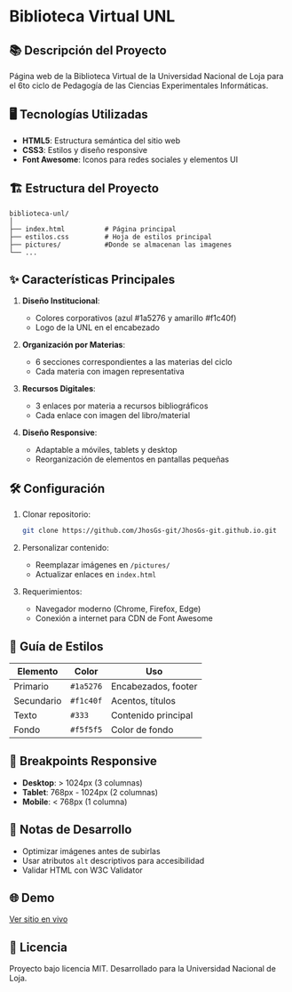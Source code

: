 # Biblioteca Virtual UNL

## 📚 Descripción del Proyecto
Página web de la Biblioteca Virtual de la Universidad Nacional de Loja para el 6to ciclo de Pedagogía de las Ciencias Experimentales Informáticas.

## 🖥️ Tecnologías Utilizadas
- **HTML5**: Estructura semántica del sitio web
- **CSS3**: Estilos y diseño responsive
- **Font Awesome**: Iconos para redes sociales y elementos UI

## 🏗️ Estructura del Proyecto
```
biblioteca-unl/
│
├── index.html          # Página principal
├── estilos.css         # Hoja de estilos principal
├── pictures/           #Donde se almacenan las imagenes
└── ...                 
```

## ✨ Características Principales
1. **Diseño Institucional**:
   - Colores corporativos (azul #1a5276 y amarillo #f1c40f)
   - Logo de la UNL en el encabezado

2. **Organización por Materias**:
   - 6 secciones correspondientes a las materias del ciclo
   - Cada materia con imagen representativa

3. **Recursos Digitales**:
   - 3 enlaces por materia a recursos bibliográficos
   - Cada enlace con imagen del libro/material

4. **Diseño Responsive**:
   - Adaptable a móviles, tablets y desktop
   - Reorganización de elementos en pantallas pequeñas

## 🛠️ Configuración
1. Clonar repositorio:
   ```bash
   git clone https://github.com/JhosGs-git/JhosGs-git.github.io.git
   ```

2. Personalizar contenido:
   - Reemplazar imágenes en `/pictures/`
   - Actualizar enlaces en `index.html`

3. Requerimientos:
   - Navegador moderno (Chrome, Firefox, Edge)
   - Conexión a internet para CDN de Font Awesome

## 🎨 Guía de Estilos
| Elemento | Color | Uso |
|----------|-------|-----|
| Primario | `#1a5276` | Encabezados, footer |
| Secundario | `#f1c40f` | Acentos, títulos |
| Texto | `#333` | Contenido principal |
| Fondo | `#f5f5f5` | Color de fondo |

## 📱 Breakpoints Responsive
- **Desktop**: > 1024px (3 columnas)
- **Tablet**: 768px - 1024px (2 columnas)
- **Mobile**: < 768px (1 columna)

## 📌 Notas de Desarrollo
- Optimizar imágenes antes de subirlas
- Usar atributos `alt` descriptivos para accesibilidad
- Validar HTML con W3C Validator

## 🌐 Demo
<a href="https://jhosgs-git.github.io" target="_blank" rel="noopener noreferrer">Ver sitio en vivo</a>

## 📄 Licencia
Proyecto bajo licencia MIT. Desarrollado para la Universidad Nacional de Loja.
